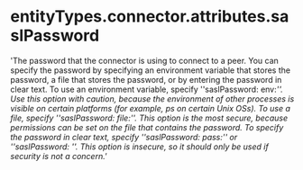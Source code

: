 # entityTypes.connector.attributes.saslPassword

'The password that the connector is using to connect to a peer. You can specify the password by specifying an environment variable that stores the password, a file that stores the password, or by entering the password in clear text. To use an environment variable, specify ''saslPassword: env:<var>''. Use this option with caution, because the environment of other processes is visible on certain platforms (for example, ps on certain Unix OSs). To use a file, specify ''saslPassword: file:<absolute-path-to-file>''. This option is the most secure, because permissions can be set on the file that contains the password. To specify the password in clear text, specify ''saslPassword: pass:<password>'' or ''saslPassword: <password>''. This option is insecure, so it should only be used if security is not a concern.'

